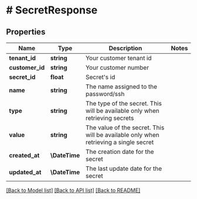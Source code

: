 # # SecretResponse

## Properties

Name | Type | Description | Notes
------------ | ------------- | ------------- | -------------
**tenant_id** | **string** | Your customer tenant id |
**customer_id** | **string** | Your customer number |
**secret_id** | **float** | Secret&#39;s id |
**name** | **string** | The name assigned to the password/ssh |
**type** | **string** | The type of the secret. This will be available only when retrieving secrets |
**value** | **string** | The value of the secret. This will be available only when retrieving a single secret |
**created_at** | **\DateTime** | The creation date for the secret |
**updated_at** | **\DateTime** | The last update date for the secret |

[[Back to Model list]](../../README.md#models) [[Back to API list]](../../README.md#endpoints) [[Back to README]](../../README.md)
